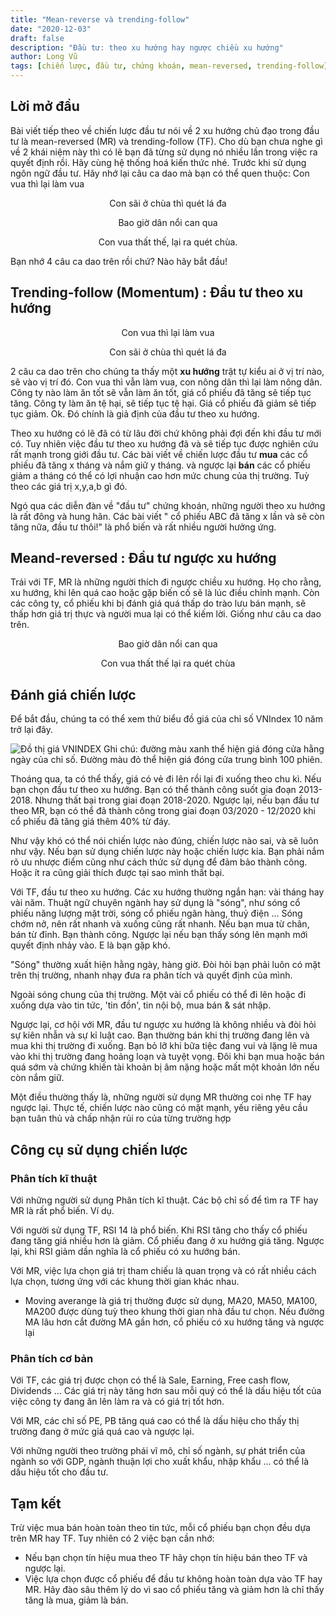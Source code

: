 ```yaml
---
title: "Mean-reverse và trending-follow"
date: "2020-12-03"
draft: false
description: "Đầu tư: theo xu hướng hay ngược chiều xu hướng"
author: Long Vũ
tags: [chiến lược, đầu tư, chứng khoán, mean-reversed, trending-follow]
---
```

## Lời mở đầu

Bài viết tiếp theo về chiến lược đầu tư nói về 2 xu hướng chủ đạo trong đầu tư là mean-reversed (MR) và trending-follow (TF). Cho dù bạn chưa nghe gì về 2 khái niệm này thì có lẽ bạn đã từng sử dụng nó nhiều lần trong việc ra quyết định rồi. Hãy cùng hệ thống hoá kiến thức nhé.
Trước khi sử dụng ngôn ngữ đầu tư. Hãy nhớ lại câu ca dao mà bạn có thể quen thuộc:
Con vua thì lại làm vua
<center>
Con sãi ở chùa thì quét lá đa

Bao giờ dân nổi can qua

Con vua thất thế, lại ra quét chùa.
</center>

Bạn nhớ 4 câu ca dao trên rồi chứ? Nào hãy bắt đầu!

## Trending-follow (Momentum) : Đầu tư theo xu hướng

<center>Con vua thì lại làm vua

Con sãi ở chùa thì quét lá đa
</center>

2 câu ca dao trên cho chúng ta thấy một __xu hướng__ trật tự kiểu ai ở vị trí nào, sẽ vào vị trí đó. Con vua thì vẫn làm vua, con nông dân thì lại làm nông dân. Công ty nào làm ăn tốt sẽ vẫn làm ăn tốt, giá cổ phiếu đã tăng sẽ tiếp tục tăng. Công ty làm ăn tệ hại, sẽ tiếp tục tệ hại. Giá cổ phiếu đã giảm sẽ tiếp tục giảm. Ok. Đó chính là giả định của đầu tư theo xu hướng.

Theo xu hướng có lẽ đã có từ lâu đời chứ không phải đợi đến khi đầu tư mới có. Tuy nhiên việc đầu tư theo xu hướng đã và sẽ tiếp tục được nghiên cứu rất mạnh trong giới đầu tư. Các bài viết về chiến lược đầu tư __mua__ các cổ phiếu đã tăng x tháng và nắm giữ y tháng. và ngược lại __bán__ các cổ phiếu giảm a tháng có thể có lợi nhuận cao hơn mức chung của thị trường. Tuỳ theo các giá trị x,y,a,b gì đó.

Ngó qua các diễn đàn về "đầu tư" chứng khoán, những người theo xu hướng là rất đông và hung hãn. Các bài viết " cổ phiếu ABC đã tăng x lần và sẽ còn tăng  nữa, đầu tư thôi!" là phổ biến và rất nhiều người hưởng ứng.
## Meand-reversed : Đầu tư ngược xu hướng
Trái với TF, MR là những người thích đi ngược chiều xu hướng. Họ cho rằng, xu hướng, khi lên quá cao hoặc gặp biến cố sẽ là lúc điều chỉnh mạnh. Còn các công ty, cổ phiếu khi bị đánh giá quá thấp do trào lưu bán mạnh, sẽ thấp hơn giá trị thực và người mua lại có thể kiếm lời. Giống như câu ca dao trên.

<center>
Bao giờ dân nổi can qua

Con vua thất thế lại ra quét chùa
</center>

## Đánh giá chiến lược 

Để bắt đầu, chúng ta có thể xem thử biểu đồ giá của chỉ số VNIndex 10 năm trở lại đây.

![Đồ thị giá VNINDEX](/post/strategy/img/vnindex-full.png)
Ghi chú: đường màu xanh thể hiện giá đóng cửa hằng ngày của chỉ số. Đường màu đỏ thể hiện giá đóng cửa trung bình 100 phiên.

Thoáng qua, ta có thể thấy, giá có vẻ đi lên rồi lại đi xuống theo chu kì. Nếu bạn chọn đầu tư theo xu hướng. Bạn có thể thành công suốt gia đoạn 2013-2018. Nhưng thất bại trong giai đoạn 2018-2020. Ngược lại, nếu bạn đầu tư theo MR, bạn có thể đã thành công trong giai đoạn 03/2020 - 12/2020 khi cổ phiếu đã tăng giá thêm 40% từ đáy.

Như vậy khó có thể nói chiến lược nào đúng, chiến lược nào sai, và sẽ luôn như vậy. Nếu bạn sử dụng chiến lược này hoặc chiến lược kia. Bạn phải nắm rõ ưu nhược điểm cũng như cách thức sử dụng để đảm bảo thành công. Hoặc ít ra cũng giải thích được tại sao mình thất bại.

Với TF, đầu tư theo xu hướng. Các xu hướng thường ngắn hạn: vài tháng hay vài năm. Thuật ngữ chuyên ngành hay sử dụng là "sóng", như sóng cổ phiếu năng lượng mặt trời, sóng cổ phiếu ngân hàng, thuỷ điện ... Sóng chớm nở, nên rất nhanh và xuống cũng rất nhanh. Nếu bạn mua từ chân, bán từ đỉnh. Bạn thành công. Ngược lại nếu bạn thấy sóng lên mạnh mới quyết định nhảy vào. E là bạn gặp khó. 

"Sóng" thường xuất hiện hằng ngày, hàng giờ. Đòi hỏi bạn phải luôn có mặt trên thị trường, nhanh nhạy đưa ra phân tích và quyết định của mình. 

Ngoài sóng chung của thị trường. Một vài cổ phiếu có thể đi lên hoặc đi xuống dựa vào tin tức, 'tin đồn', tin nội bộ, mua bán & sát nhập. 

Ngược lại, cơ hội với MR, đầu tư ngược xu hướng là không nhiều và đòi hỏi sự kiên nhẫn và sự kỉ luật cao. Bạn thường bán khi thị trường đang lên và mua khi thị trường đi xuống. Bạn bỏ lỡ khi bữa tiệc đang vui và lặng lẽ mua vào khi thị trường đang hoảng loạn và tuyệt vọng. Đôi khi bạn mua hoặc bán quá sớm và chứng khiến tài khoản bị âm nặng hoặc mất một khoản lớn nếu còn nắm giữ.

Một điều thường thấy là, những người sử dụng MR thường coi nhẹ TF hay ngược lại. Thực tế, chiến lược nào cũng có mặt mạnh, yếu riêng yêu cầu bạn tuân thủ và chấp nhận rủi ro của từng trường hợp
## Công cụ sử dụng chiến lược

### Phân tích kĩ thuật 
Với những người sử dụng Phân tích kĩ thuật. Các bộ chỉ số để tìm ra TF hay MR là rất phổ biến. Ví dụ.

Với người sử dụng TF, RSI 14 là phổ biến. Khi RSI tăng cho thấy cổ phiếu đang tăng giá nhiều hơn là giảm. Cổ phiếu đang ở xu hướng giá tăng. Ngược lại, khi RSI giảm dần nghĩa là cổ phiếu có xu hướng bán.

Với MR, việc lựa chọn giá trị tham chiếu là quan trọng và có rất nhiều cách lựa chọn, tương ứng với các khung thời gian khác nhau.
- Moving averange là giá trị thường được sử dụng, MA20, MA50, MA100, MA200 được dùng tuỳ theo khung thời gian nhà đầu tư chọn. Nếu đường MA lâu hơn cắt đường MA gần hơn, cổ phiếu có xu hướng tăng và ngược lại

### Phân tích cơ bản

Với TF, các giá trị được chọn có thể là Sale, Earning, Free cash flow, Dividends ...  Các giá trị này tăng hơn sau mỗi quý có thể là dấu hiệu tốt của việc công ty đang ăn lên làm ra và có giá trị tốt hơn.

Với MR, các chỉ số PE, PB tăng quá cao có thể là dấu hiệu cho thấy thị trường đang ở mức giá quá cao và ngược lại.

Với những người theo trường phái vĩ mô, chỉ số ngành, sự phát triển của ngành so với GDP, ngành thuận lợi cho xuất khẩu, nhập khẩu ... có thể là dấu hiệu tốt cho đầu tư.

## Tạm kết

Trừ việc mua bán hoàn toàn theo tin tức, mỗi cổ phiếu bạn chọn đều dựa trên MR hay TF. Tuy nhiên có 2 việc bạn cần nhớ:
- Nếu bạn chọn tín hiệu mua theo TF hãy chọn tín hiệu bán theo TF và ngược lại.
- Việc lựa chọn được cổ phiếu để đầu tư không hoàn toàn dựa vào TF hay MR. Hãy đào sâu thêm lý do vì sao cổ phiếu tăng và giảm hơn là chỉ thấy tăng là mua, giảm là bán. 

